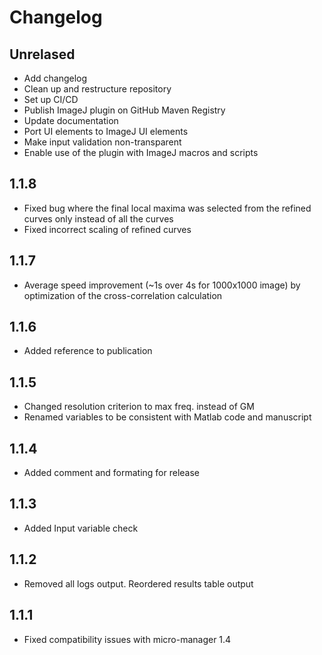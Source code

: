 # Changelog

## Unrelased
* Add changelog
* Clean up and restructure repository
* Set up CI/CD
* Publish ImageJ plugin on GitHub Maven Registry
* Update documentation
* Port UI elements to ImageJ UI elements
* Make input validation non-transparent
* Enable use of the plugin with ImageJ macros and scripts

## 1.1.8
* Fixed bug where the final local maxima was selected from the refined curves only instead of all the curves
* Fixed incorrect scaling of refined curves

## 1.1.7
* Average speed improvement (~1s over 4s for 1000x1000 image) by optimization of the cross-correlation calculation

## 1.1.6
* Added reference to publication

## 1.1.5
* Changed resolution criterion to max freq. instead of GM
* Renamed variables to be consistent with Matlab code and manuscript

## 1.1.4
* Added comment and formating for release

## 1.1.3
* Added Input variable check

## 1.1.2
* Removed all logs output. Reordered results table output

## 1.1.1
* Fixed compatibility issues with micro-manager 1.4
